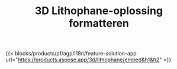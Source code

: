 ﻿---
title: 3D Lithophane-oplossing formatteren 
weight: 7730
url: /nl/lithophane
limit: 
description: Maak uw lithofaan van 3D-bestand vanaf elk apparaat
---
{{< blocks/products/pf/agp/i18n/feature-solution-app url="https://products.aspose.app/3d/lithophane/embed&h1&h2" >}} 
